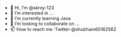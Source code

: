 - 👋 Hi, I’m @skroy-123
- 👀 I’m interested in ...
- 🌱 I’m currently learning Java
- 💞️ I’m looking to collaborate on ...
- 📫 How to reach me :Twitter-@shubham60162562

<!---
skroy-123/skroy-123 is a ✨ special ✨ repository because its `README.md` (this file) appears on your GitHub profile.
You can click the Preview link to take a look at your changes.
--->
